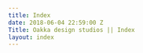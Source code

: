 ```yaml
---
title: Index
date: 2018-06-04 22:59:00 Z
Title: Oakka design studios || Index
layout: index
---
```



